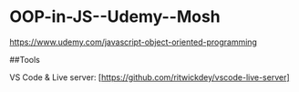 # OOP-in-JS--Udemy--Mosh
https://www.udemy.com/javascript-object-oriented-programming

##Tools

VS Code & Live server: [https://github.com/ritwickdey/vscode-live-server]
